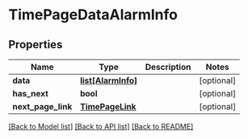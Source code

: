 # TimePageDataAlarmInfo

## Properties
Name | Type | Description | Notes
------------ | ------------- | ------------- | -------------
**data** | [**list[AlarmInfo]**](AlarmInfo.md) |  | [optional] 
**has_next** | **bool** |  | [optional] 
**next_page_link** | [**TimePageLink**](TimePageLink.md) |  | [optional] 

[[Back to Model list]](../README.md#documentation-for-models) [[Back to API list]](../README.md#documentation-for-api-endpoints) [[Back to README]](../README.md)

